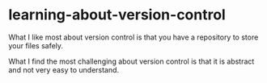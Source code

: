 # learning-about-version-control
What I like most about version control is that you have a repository to store your files safely.

What I find the most challenging about version control is that it is abstract and not very easy to understand.